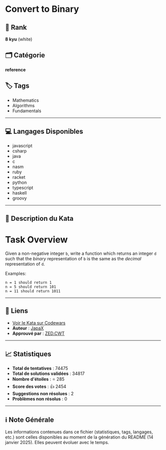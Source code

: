 # Convert to Binary

## 🏅 Rank
**8 kyu** (white)

## 🗂️ Catégorie
**reference**

## 🏷️ Tags
- Mathematics
- Algorithms
- Fundamentals

---

## 💻 Langages Disponibles
- javascript
- csharp
- java
- c
- nasm
- ruby
- racket
- python
- typescript
- haskell
- groovy

---

## 📜 Description du Kata

# Task Overview

Given a non-negative integer `b`, write a function which returns an integer `d` such that the *binary* representation of `b` is the same as the *decimal* representation of `d`.

Examples:

```
n = 1 should return 1
n = 5 should return 101
n = 11 should return 1011
```


---

## 🔗 Liens
- [Voir le Kata sur Codewars](https://www.codewars.com/kata/59fca81a5712f9fa4700159a)
- **Auteur** : [JapaX](https://www.codewars.com/users/JapaX)
- **Approuvé par** : [ZED.CWT](https://www.codewars.com/users/ZED.CWT)

---

## 📈 Statistiques
- **Total de tentatives** : 74475
- **Total de solutions validées** : 34817
- **Nombre d'étoiles** : ⭐ 285
- **Score des votes** : 👍 2454
- **Suggestions non résolues** : 2
- **Problèmes non résolus** : 0

---

## ℹ️ Note Générale
Les informations contenues dans ce fichier (statistiques, tags, langages, etc.) sont celles disponibles au moment de la génération du README (14 janvier 2025). Elles peuvent évoluer avec le temps.
